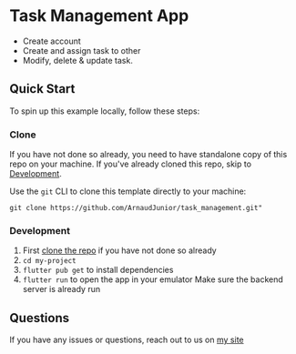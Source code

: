 # Task Management App

- Create account
- Create and assign task to other
- Modify, delete & update task.


## Quick Start

To spin up this example locally, follow these steps:

### Clone

If you have not done so already, you need to have standalone copy of this repo on your machine. If you've already cloned this repo, skip to [Development](#development).


  Use the `git` CLI to clone this template directly to your machine:

    git clone https://github.com/ArnaudJunior/task_management.git"


### Development

1. First [clone the repo](#clone) if you have not done so already
1. `cd my-project`
1. `flutter pub get` to install dependencies 
1. `flutter run` to open the app in your emulator
Make sure the backend server is already run


## Questions

If you have any issues or questions, reach out to us on [my site](https://www.wolle-jr.com/) 
